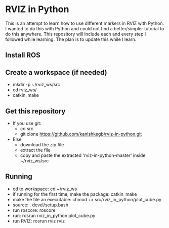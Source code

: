 # RVIZ in Python
This is an attempt to learn how to use different markers in RVIZ with Python. I
wanted to do this with Python and could not find a better/simpler tutorial to
do this anywhere. This repository will include each and every step I followed
while learning. The plan is to update this while I learn.

## Install ROS

## Create a workspace (if needed)
- mkdir -p ~/rviz_ws/src
- cd rviz_ws/
- catkin_make

## Get this repository
- If you use git:
  - cd src
  - git clone https://github.com/kanishkegb/rviz-in-python.git
- Else
  - download the zip file
  - extract the file
  - copy and paste the extracted 'rviz-in-python-master' inside ~/rviz_ws/src

## Running
- cd to workspace: cd ~/rviz_ws
- if running for the first time, make the package: catkin_make
- make the file an executable: chmod +x src/rviz_in_python/plot_cube.py
- source: . devel/setup.bash
- run roscore: roscore
- run: rosrun rviz_in_python plot_cube.py
- run RVIZ: rosrun rviz rviz
